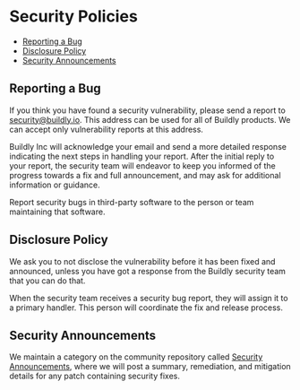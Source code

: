 # Security Policies

  * [Reporting a Bug](#reporting-a-bug)
  * [Disclosure Policy](#disclosure-policy)
  * [Security Announcements](#security-announcements)


## Reporting a Bug

If you think you have found a security vulnerability, please send a report to [security@buildly.io](mailto:security@buildly.io). This address can be used for all of Buildly products. We can accept only vulnerability reports at this address.

Buildly Inc will acknowledge your email and send a more detailed response indicating the next steps in handling your report. After the initial reply to your report, the security team will endeavor to keep you informed of the progress towards a fix and full announcement, and may ask for additional information or guidance.

Report security bugs in third-party software to the person or team maintaining that software.


## Disclosure Policy

We ask you to not disclose the vulnerability before it has been fixed and announced, unless you have got a response from the Buildly security team that you can do that.

When the security team receives a security bug report, they will assign it to a primary handler. This person will coordinate the fix and release process.


## Security Announcements

We maintain a category on the community repository called [Security Announcements](https://github/buildly/docs/security-announcements),
where we will post a summary, remediation, and mitigation details for any patch containing security fixes.

